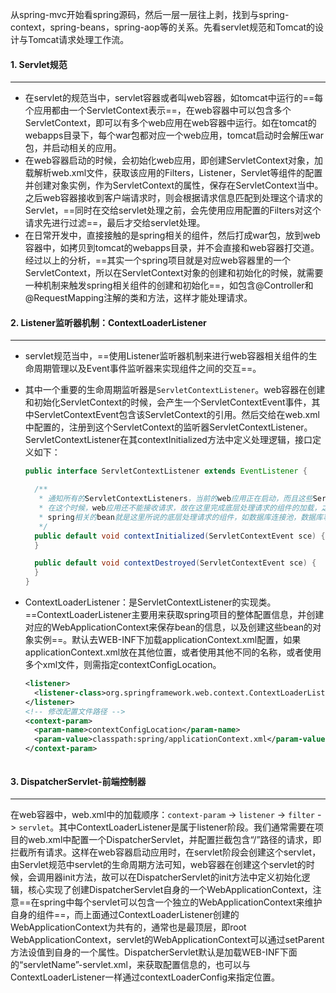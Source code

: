 从spring-mvc开始看spring源码，然后一层一层往上剥，找到与spring-context，spring-beans，spring-aop等的关系。先看servlet规范和Tomcat的设计与Tomcat请求处理工作流。



#### 1. Servlet规范

---

- 在servlet的规范当中，servlet容器或者叫web容器，如tomcat中运行的==每个应用都由一个ServletContext表示==，在web容器中可以包含多个ServletContext，即可以有多个web应用在web容器中运行。如在tomcat的webapps目录下，每个war包都对应一个web应用，tomcat启动时会解压war包，并启动相关的应用。
- 在web容器启动的时候，会初始化web应用，即创建ServletContext对象，加载解析web.xml文件，获取该应用的Filters，Listener，Servlet等组件的配置并创建对象实例，作为ServletContext的属性，保存在ServletContext当中。之后web容器接收到客户端请求时，则会根据请求信息匹配到处理这个请求的Servlet，==同时在交给servlet处理之前，会先使用应用配置的Filters对这个请求先进行过滤==，最后才交给servlet处理。
- 在日常开发中，直接接触的是spring相关的组件，然后打成war包，放到web容器中，如拷贝到tomcat的webapps目录，并不会直接和web容器打交道。经过以上的分析，==其实一个spring项目就是对应web容器里的一个ServletContext，所以在ServletContext对象的创建和初始化的时候，就需要一种机制来触发spring相关组件的创建和初始化==，如包含@Controller和@RequestMapping注解的类和方法，这样才能处理请求。



#### 2. Listener监听器机制：ContextLoaderListener

---

- servlet规范当中，==使用Listener监听器机制来进行web容器相关组件的生命周期管理以及Event事件监听器来实现组件之间的交互==。

- 其中一个重要的生命周期监听器是`ServletContextListener`。web容器在创建和初始化ServletContext的时候，会产生一个ServletContextEvent事件，其中ServletContextEvent包含该ServletContext的引用。然后交给在web.xml中配置的，注册到这个ServletContext的监听器ServletContextListener。ServletContextListener在其contextInitialized方法中定义处理逻辑，接口定义如下：

  ```java
  public interface ServletContextListener extends EventListener {
  
    /**
     * 通知所有的ServletContextListeners，当前的web应用正在启动，而且这些ServletContextListeners是在Filters和Servlets创建之前接收到通知的。
     * 在这个时候，web应用还不能接收请求，故在这里完成底层处理请求的组件的加载，之后接收请求的Filters和Servlets创建时，就可以使用这些创建好的组件。
     * spring相关的bean就是这里所说的底层处理请求的组件，如数据库连接池，数据库事务管理器等。
     */
    public default void contextInitialized(ServletContextEvent sce) {
    }
  
    public default void contextDestroyed(ServletContextEvent sce) {
    }
  }
  ```

- ContextLoaderListener：是ServletContextListener的实现类。==ContextLoaderListener主要用来获取spring项目的整体配置信息，并创建对应的WebApplicationContext来保存bean的信息，以及创建这些bean的对象实例==。默认去WEB-INF下加载applicationContext.xml配置，如果applicationContext.xml放在其他位置，或者使用其他不同的名称，或者使用多个xml文件，则需指定contextConfigLocation。

  ```xml
  <listener>
    <listener-class>org.springframework.web.context.ContextLoaderListener</listener-class>
  </listener>
  <!-- 修改配置文件路径 -->
  <context-param>
    <param-name>contextConfigLocation</param-name>
    <param-value>classpath:spring/applicationContext.xml</param-value>
  </context-param>



#### 3. DispatcherServlet-前端控制器

---

在web容器中，web.xml中的加载顺序：`context-param` -> `listener` -> `filter` -> `servlet`。其中ContextLoaderListener是属于listener阶段。我们通常需要在项目的web.xml中配置一个DispatcherServlet，并配置拦截包含“/”路径的请求，即拦截所有请求。这样在web容器启动应用时，在servlet阶段会创建这个servlet，由Servlet规范中servlet的生命周期方法可知，web容器在创建这个servlet的时候，会调用器init方法，故可以在DispatcherServlet的init方法中定义初始化逻辑，核心实现了创建DispatcherServlet自身的一个WebApplicationContext，注意==在spring中每个servlet可以包含一个独立的WebApplicationContext来维护自身的组件==，而上面通过ContextLoaderListener创建的WebApplicationContext为共有的，通常也是最顶层，即root WebApplicationContext，servlet的WebApplicationContext可以通过setParent方法设值到自身的一个属性。DispatcherServlet默认是加载WEB-INF下面的“servletName”-servlet.xml，来获取配置信息的，也可以与ContextLoaderListener一样通过contextLoaderConfig来指定位置。

